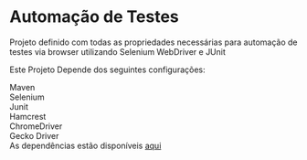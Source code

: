 # Automação de Testes
Projeto definido com todas as propriedades necessárias para automação de testes via browser utilizando Selenium WebDriver e JUnit

Este Projeto Depende dos seguintes configurações:

Maven<br>
Selenium<br>
Junit<br>
Hamcrest<br>
ChromeDriver<br>
Gecko Driver<br>
As dependências estão disponíveis <a href="https://1drv.ms/f/s!Ao4mka3vRXBHhqUieWxOF2EvfESftg" target="_blank">aqui</a> 

